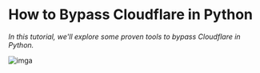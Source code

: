 # How to Bypass Cloudflare in Python 

<div>

_In this tutorial, we'll explore some proven tools to bypass Cloudflare in Python._

![imga](https://cdn.zenrows.com/images/blog/cfscrape/cf_error.gif)

